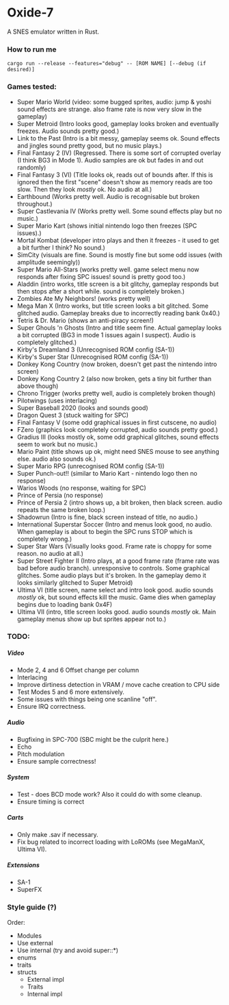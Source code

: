# Oxide-7
A SNES emulator written in Rust.

### How to run me
`cargo run --release --features="debug" -- [ROM NAME] [--debug (if desired)]`

### Games tested:
* Super Mario World (video: some bugged sprites, audio: jump & yoshi sound effects are strange. also frame rate is now very slow in the gameplay)
* Super Metroid (Intro looks good, gameplay looks broken and eventually freezes. Audio sounds pretty good.)
* Link to the Past (Intro is a bit messy, gameplay seems ok. Sound effects and jingles sound pretty good, but no music plays.)
* Final Fantasy 2 (IV) (Regressed. There is some sort of corrupted overlay (I think BG3 in Mode 1). Audio samples are ok but fades in and out randomly)
* Final Fantasy 3 (VI) (Title looks ok, reads out of bounds after. If this is ignored then the first "scene" doesn't show as memory reads are too slow. Then they look _mostly_ ok. No audio at all.)
* Earthbound (Works pretty well. Audio is recognisable but broken throughout.)
* Super Castlevania IV (Works pretty well. Some sound effects play but no music.)
* Super Mario Kart (shows initial nintendo logo then freezes (SPC issues).)
* Mortal Kombat (developer intro plays and then it freezes - it used to get a bit further I think? No sound.)
* SimCity (visuals are fine. Sound is mostly fine but some odd issues (with amplitude seemingly))
* Super Mario All-Stars (works pretty well. game select menu now responds after fixing SPC issues! sound is pretty good too.)
* Aladdin (intro works, title screen is a bit glitchy, gameplay responds but then stops after a short while. sound is completely broken.)
* Zombies Ate My Neighbors! (works pretty well)
* Mega Man X (Intro works, but title screen looks a bit glitched. Some glitched audio. Gameplay breaks due to incorrectly reading bank 0x40.)
* Tetris & Dr. Mario (shows an anti-piracy screen!)
* Super Ghouls 'n Ghosts (Intro and title seem fine. Actual gameplay looks a bit corrupted (BG3 in mode 1 issues again I suspect). Audio is completely glitched.)
* Kirby's Dreamland 3 (Unrecognised ROM config (SA-1))
* Kirby's Super Star (Unrecognised ROM config (SA-1))
* Donkey Kong Country (now broken, doesn't get past the nintendo intro screen)
* Donkey Kong Country 2 (also now broken, gets a tiny bit further than above though)
* Chrono Trigger (works pretty well, audio is completely broken though)
* Pilotwings (uses interlacing)
* Super Baseball 2020 (looks and sounds good)
* Dragon Quest 3 (stuck waiting for SPC)
* Final Fantasy V (some odd graphical issues in first cutscene, no audio)
* FZero (graphics look completely corrupted, audio sounds pretty good.)
* Gradius III (looks mostly ok, some odd graphical glitches, sound effects seem to work but no music.)
* Mario Paint (title shows up ok, might need SNES mouse to see anything else. audio also sounds ok.)
* Super Mario RPG (unrecognised ROM config (SA-1))
* Super Punch-out!! (similar to Mario Kart - nintendo logo then no response)
* Warios Woods (no response, waiting for SPC)
* Prince of Persia (no response)
* Prince of Persia 2 (intro shows up, a bit broken, then black screen. audio repeats the same broken loop.)
* Shadowrun (Intro is fine, black screen instead of title, no audio.)
* International Superstar Soccer (Intro and menus look good, no audio. When gameplay is about to begin the SPC runs STOP which is completely wrong.)
* Super Star Wars (Visually looks good. Frame rate is choppy for some reason. no audio at all.)
* Super Street Fighter II (Intro plays, at a good frame rate (frame rate was bad before audio branch). unresponsive to controls. Some graphical glitches. Some audio plays but it's broken. In the gameplay demo it looks similarly glitched to Super Metroid)
* Ultima VI (title screen, name select and intro look good. audio sounds _mostly_ ok, but sound effects kill the music. Game dies when gameplay begins due to loading bank 0x4F)
* Ultima VII (intro, title screen looks good. audio sounds _mostly_ ok. Main gameplay menus show up but sprites appear not to.)

### TODO:

##### Video
- Mode 2, 4 and 6 Offset change per column
- Interlacing
- Improve dirtiness detection in VRAM / move cache creation to CPU side
- Test Modes 5 and 6 more extensively.
- Some issues with things being one scanline "off".
- Ensure IRQ correctness.

##### Audio
- Bugfixing in SPC-700 (SBC might be the culprit here.)
- Echo
- Pitch modulation
- Ensure sample correctness!

##### System
- Test - does BCD mode work? Also it could do with some cleanup.
- Ensure timing is correct

##### Carts
- Only make .sav if necessary.
- Fix bug related to incorrect loading with LoROMs (see MegaManX, Ultima VI).

##### Extensions
- SA-1
- SuperFX

### Style guide (?)
Order:
- Modules
- Use external
- Use internal (try and avoid super::*)
- enums
- traits
- structs
    - External impl
    - Traits
    - Internal impl